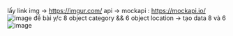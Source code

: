 lấy link img -> https://imgur.com/
api -> mockapi : https://mockapi.io/ 
![image](https://github.com/user-attachments/assets/21f5a7d4-13e8-4c7f-828f-e476612a1cc2)
đề bài y/c 8 object category && 6 object location -> tạo data 8 và 6 ![image](https://github.com/user-attachments/assets/45e33578-aace-45c6-8669-26222686124a)
